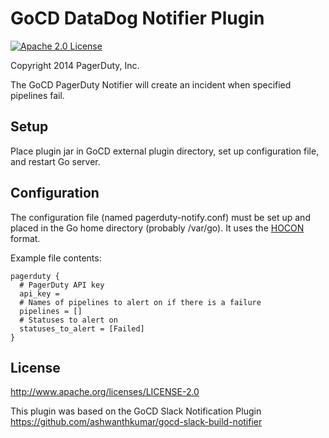 # GoCD DataDog Notifier Plugin #

[![Apache 2.0 License](https://img.shields.io/badge/license-Apache%202.0-brightgreen.svg)](https://tldrlegal.com/license/apache-license-2.0-(apache-2.0))

Copyright 2014 PagerDuty, Inc.

The GoCD PagerDuty Notifier will create an incident when specified pipelines fail.  

## Setup ##

Place plugin jar in GoCD external plugin directory, set up configuration file, and restart Go server. 

## Configuration ##

The configuration file (named pagerduty-notify.conf) must be set up and placed in the Go home directory (probably /var/go).
It uses the [HOCON](https://github.com/typesafehub/config/blob/master/HOCON.md) format.

Example file contents:

    pagerduty {
      # PagerDuty API key
      api_key =
      # Names of pipelines to alert on if there is a failure
      pipelines = []
      # Statuses to alert on
      statuses_to_alert = [Failed]
    }

## License ##

http://www.apache.org/licenses/LICENSE-2.0

This plugin was based on the GoCD Slack Notification Plugin
https://github.com/ashwanthkumar/gocd-slack-build-notifier
